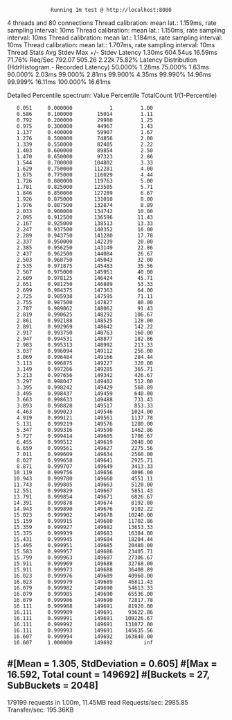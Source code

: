                   Running 1m test @ http://localhost:8080
4 threads and 80 connections
Thread calibration: mean lat.: 1.159ms, rate sampling interval: 10ms
Thread calibration: mean lat.: 1.150ms, rate sampling interval: 10ms
Thread calibration: mean lat.: 1.184ms, rate sampling interval: 10ms
Thread calibration: mean lat.: 1.707ms, rate sampling interval: 10ms
Thread Stats   Avg      Stdev     Max   +/- Stdev
Latency     1.30ms  604.54us  16.59ms   71.76%
Req/Sec   792.07    505.26     2.22k    75.82%
Latency Distribution (HdrHistogram - Recorded Latency)
50.000%    1.28ms
75.000%    1.63ms
90.000%    2.03ms
99.000%    2.81ms
99.900%    4.35ms
99.990%   14.96ms
99.999%   16.11ms
100.000%   16.61ms

Detailed Percentile spectrum:
Value   Percentile   TotalCount 1/(1-Percentile)

       0.051     0.000000            1         1.00
       0.586     0.100000        15014         1.11
       0.792     0.200000        29980         1.25
       0.975     0.300000        44967         1.43
       1.137     0.400000        59907         1.67
       1.276     0.500000        74856         2.00
       1.339     0.550000        82405         2.22
       1.403     0.600000        89854         2.50
       1.470     0.650000        97323         2.86
       1.544     0.700000       104802         3.33
       1.629     0.750000       112281         4.00
       1.675     0.775000       116029         4.44
       1.726     0.800000       119763         5.00
       1.781     0.825000       123505         5.71
       1.846     0.850000       127289         6.67
       1.926     0.875000       131010         8.00
       1.976     0.887500       132874         8.89
       2.033     0.900000       134742        10.00
       2.095     0.912500       136596        11.43
       2.167     0.925000       138513        13.33
       2.247     0.937500       140352        16.00
       2.289     0.943750       141280        17.78
       2.337     0.950000       142239        20.00
       2.385     0.956250       143149        22.86
       2.437     0.962500       144084        26.67
       2.503     0.968750       145043        32.00
       2.535     0.971875       145483        35.56
       2.567     0.975000       145951        40.00
       2.609     0.978125       146424        45.71
       2.651     0.981250       146889        53.33
       2.699     0.984375       147363        64.00
       2.725     0.985938       147595        71.11
       2.755     0.987500       147827        80.00
       2.787     0.989062       148062        91.43
       2.819     0.990625       148292       106.67
       2.861     0.992188       148525       128.00
       2.891     0.992969       148642       142.22
       2.917     0.993750       148763       160.00
       2.947     0.994531       148877       182.86
       2.983     0.995313       148992       213.33
       3.037     0.996094       149112       256.00
       3.069     0.996484       149166       284.44
       3.113     0.996875       149227       320.00
       3.149     0.997266       149285       365.71
       3.213     0.997656       149342       426.67
       3.297     0.998047       149402       512.00
       3.395     0.998242       149429       568.89
       3.495     0.998437       149459       640.00
       3.663     0.998633       149488       731.43
       3.893     0.998828       149517       853.33
       4.463     0.999023       149546      1024.00
       4.919     0.999121       149561      1137.78
       5.131     0.999219       149576      1280.00
       5.347     0.999316       149590      1462.86
       5.727     0.999414       149605      1706.67
       6.455     0.999512       149619      2048.00
       6.659     0.999561       149627      2275.56
       7.011     0.999609       149634      2560.00
       8.027     0.999658       149641      2925.71
       8.871     0.999707       149649      3413.33
      10.119     0.999756       149656      4096.00
      10.943     0.999780       149660      4551.11
      11.743     0.999805       149663      5120.00
      12.551     0.999829       149667      5851.43
      13.791     0.999854       149671      6826.67
      14.391     0.999878       149674      8192.00
      14.943     0.999890       149676      9102.22
      15.023     0.999902       149678     10240.00
      15.159     0.999915       149680     11702.86
      15.359     0.999927       149682     13653.33
      15.375     0.999939       149683     16384.00
      15.431     0.999945       149684     18204.44
      15.495     0.999951       149685     20480.00
      15.583     0.999957       149686     23405.71
      15.799     0.999963       149687     27306.67
      15.911     0.999969       149688     32768.00
      15.911     0.999973       149688     36408.89
      16.023     0.999976       149689     40960.00
      16.023     0.999979       149689     46811.43
      16.079     0.999982       149690     54613.33
      16.079     0.999985       149690     65536.00
      16.079     0.999986       149690     72817.78
      16.111     0.999988       149691     81920.00
      16.111     0.999989       149691     93622.86
      16.111     0.999991       149691    109226.67
      16.111     0.999992       149691    131072.00
      16.111     0.999993       149691    145635.56
      16.607     0.999994       149692    163840.00
      16.607     1.000000       149692          inf
#[Mean    =        1.305, StdDeviation   =        0.605]
#[Max     =       16.592, Total count    =       149692]
#[Buckets =           27, SubBuckets     =         2048]
----------------------------------------------------------
179199 requests in 1.00m, 11.45MB read
Requests/sec:   2985.85
Transfer/sec:    195.36KB
